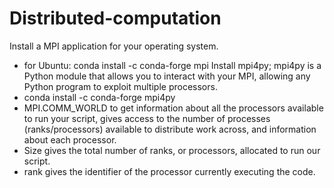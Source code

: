 # Distributed-computation
 Install a MPI application for your operating system.
 - for Ubuntu: conda install -c conda-forge mpi
Install mpi4py; mpi4py is a Python module that allows you to interact with your MPI, allowing any Python program to exploit multiple processors.
 - conda install -c conda-forge mpi4py
- MPI.COMM_WORLD to get information about all the processors available to run your script, gives access to the number of processes (ranks/processors) available to distribute work across, and information about each processor. 
- Size gives the total number of ranks, or processors, allocated to run our script. 
- rank gives the identifier of the processor currently executing the code.
